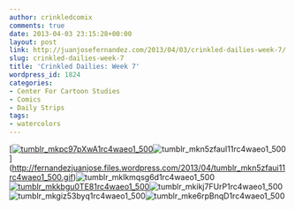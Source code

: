 ```yaml
---
author: crinkledcomix
comments: true
date: 2013-04-03 23:15:28+00:00
layout: post
link: http://juanjosefernandez.com/2013/04/03/crinkled-dailies-week-7/
slug: crinkled-dailies-week-7
title: 'Crinkled Dailies: Week 7'
wordpress_id: 1824
categories:
- Center For Cartoon Studies
- Comics
- Daily Strips
tags:
- watercolors
---
```


[[![tumblr_mkpc97pXwA1rc4waeo1_500](http://fernandezjuanjose.files.wordpress.com/2013/04/tumblr_mkpc97pxwa1rc4waeo1_500.gif)](http://fernandezjuanjose.files.wordpress.com/2013/04/tumblr_mkpc97pxwa1rc4waeo1_500.gif)![tumblr_mkn5zfauI11rc4waeo1_500](http://fernandezjuanjose.files.wordpress.com/2013/04/tumblr_mkn5zfaui11rc4waeo1_500.gif)](http://fernandezjuanjose.files.wordpress.com/2013/04/tumblr_mkn5zfaui11rc4waeo1_500.gif)![tumblr_mklkmqsg6d1rc4waeo1_500](http://fernandezjuanjose.files.wordpress.com/2013/04/tumblr_mklkmqsg6d1rc4waeo1_500.gif)[![tumblr_mkkbgu0TE81rc4waeo1_500](http://fernandezjuanjose.files.wordpress.com/2013/04/tumblr_mkkbgu0te81rc4waeo1_500.gif)](http://fernandezjuanjose.files.wordpress.com/2013/04/tumblr_mkkbgu0te81rc4waeo1_500.gif)![tumblr_mkikj7FUrP1rc4waeo1_500](http://fernandezjuanjose.files.wordpress.com/2013/04/tumblr_mkikj7furp1rc4waeo1_500.gif)![tumblr_mkgiz53byq1rc4waeo1_500](http://fernandezjuanjose.files.wordpress.com/2013/04/tumblr_mkgiz53byq1rc4waeo1_500.gif)![tumblr_mke6rpBnqD1rc4waeo1_500](http://fernandezjuanjose.files.wordpress.com/2013/04/tumblr_mke6rpbnqd1rc4waeo1_500.gif)
